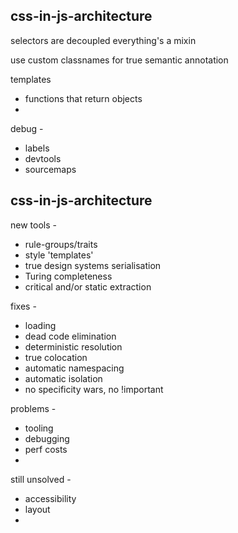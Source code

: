 css-in-js-architecture
---

selectors are decoupled
everything's a mixin

use custom classnames for true semantic annotation

templates
  - functions that return objects
  -

debug -
  - labels
  - devtools
  - sourcemaps


css-in-js-architecture
---

new tools -
  - rule-groups/traits
  - style 'templates'
  - true design systems serialisation
  - Turing completeness
  - critical and/or static extraction

fixes -
  - loading
  - dead code elimination
  - deterministic resolution
  - true colocation
  - automatic namespacing
  - automatic isolation
  - no specificity wars, no !important

problems -
  - tooling
  - debugging
  - perf costs
  -

still unsolved -
  - accessibility
  - layout
  -
